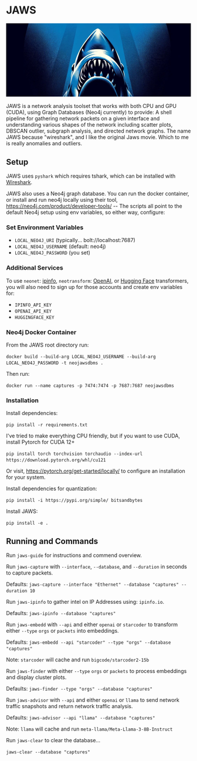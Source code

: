 # JAWS
![hehe](/assets/cover.jpg)

JAWS is a network analysis toolset that works with both CPU and GPU (CUDA), using Graph Databases (Neo4j currently) to provide: A shell pipeline for gathering network packets on a given interface and understanding various shapes of the network including scatter plots, DBSCAN outlier, subgraph analysis, and directed network graphs. The name JAWS because "wireshark", and I like the original Jaws movie. Which to me is really anomalies and outliers.


## Setup

JAWS uses `pyshark` which requires tshark, which can be installed with [Wireshark](https://www.wireshark.org/).

JAWS also uses a Neo4j graph database. You can run the docker container, or install and run neo4j locally using their tool, https://neo4j.com/product/developer-tools/ -- The scripts all point to the default Neo4j setup using env variables, so either way, configure:

### Set Environment Variables

- `LOCAL_NEO4J_URI` (typically... bolt://localhost:7687)
- `LOCAL_NEO4J_USERNAME` (default: neo4j)
- `LOCAL_NEO4J_PASSWORD` (you set)


### Additional Services

To use `neonet`: [ipinfo](https://ipinfo.io/), `neotransform`: [OpenAI](https://platform.openai.com/overview), or [Hugging Face](https://huggingface.co/bigcode/starcoder2-15b) transformers, you will also need to sign up for those accounts and create env variables for:

- `IPINFO_API_KEY`
- `OPENAI_API_KEY`
- `HUGGINGFACE_KEY`


### Neo4j Docker Container

From the JAWS root directory run: 

`docker build --build-arg LOCAL_NEO4J_USERNAME --build-arg LOCAL_NEO4J_PASSWORD -t neojawsdbms .` 


Then run: 

`docker run --name captures -p 7474:7474 -p 7687:7687 neojawsdbms`


### Installation

Install dependencies:

`pip install -r requirements.txt`


I've tried to make everything CPU friendly, but if you want to use CUDA, install Pytorch for CUDA 12+

`pip install torch torchvision torchaudio --index-url https://download.pytorch.org/whl/cu121`

Or visit, https://pytorch.org/get-started/locally/ to configure an installation for your system.


Install dependencies for quantization:

`pip install -i https://pypi.org/simple/ bitsandbytes`


Install JAWS:

`pip install -e .`


## Running and Commands

Run `jaws-guide` for instructions and commend overview.


Run `jaws-capture` with `--interface`, `--database`, and `--duration` in seconds to capture packets.

Defaults: `jaws-capture --interface "Ethernet" --database "captures" --duration 10`


Run `jaws-ipinfo` to gather intel on IP Addresses using: `ipinfo.io`.

Defaults: `jaws-ipinfo --database "captures"`


Run `jaws-embedd` with `--api` and either `openai` or `starcoder` to transform either `--type` `orgs` or `packets` into embeddings.

Defaults: `jaws-embedd --api "starcoder" --type "orgs" --database "captures"`

Note: `starcoder` will cache and run `bigcode/starcoder2-15b`


Run `jaws-finder` with either `--type` `orgs` or `packets` to process embeddings and display cluster plots.

Defaults: `jaws-finder --type "orgs" --database "captures"`


Run `jaws-advisor` with `--api` and either `openai` or `llama` to send network traffic snapshots and return network traffic analysis.

Defaults: `jaws-advisor --api "llama" --database "captures"`

Note: `llama` will cache and run `meta-llama/Meta-Llama-3-8B-Instruct`


Run `jaws-clear` to clear the database...

`jaws-clear --database "captures"`
